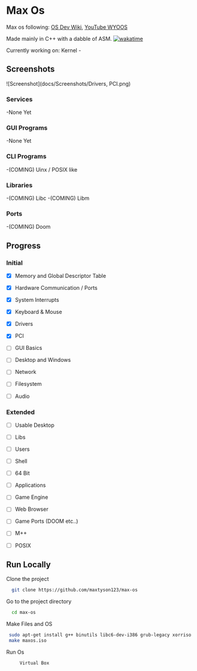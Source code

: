 
# Max Os

Max os following: [OS Dev Wiki](https://wiki.osdev.org/Creating_an_Operating_System), [YouTube WYOOS](https://www.youtube.com/watch?v=1rnA6wpF0o4&list=PLHh55M_Kq4OApWScZyPl5HhgsTJS9MZ6M&ab_channel=WriteyourownOperatingSystem')

Made mainly in C++ with a dabble of ASM. [![wakatime](https://wakatime.com/badge/github/maxtyson123/max-os.svg)](https://wakatime.com/badge/github/maxtyson123/max-os)

Currently working on: Kernel - 
 
## Screenshots
![Screenshot](docs/Screenshots/Drivers, PCI.png)

### Services
-None Yet
### GUI Programs
-None Yet
### CLI Programs
-(COMING) Uinx / POSIX like 
### Libraries
-(COMING) Libc
-(COMING) Libm
### Ports
-(COMING) Doom

## Progress

###  Initial 

- [x] Memory and Global Descriptor Table
- [x] Hardware Communication / Ports
- [x] System Interrupts
- [x] Keyboard & Mouse
- [x] Drivers
- [x] PCI
- [ ] GUI Basics
- [ ] Desktop and Windows
- [ ] Network
- [ ] Filesystem 
- [ ] Audio


###  Extended

- [ ] Usable Desktop
- [ ] Libs
- [ ] Users 
- [ ] Shell
- [ ] 64 Bit
- [ ] Applications
- [ ] Game Engine
- [ ] Web Browser
- [ ] Game Ports (DOOM etc..)
- [ ] M++
- [ ] POSIX


## Run Locally

Clone the project

```bash
  git clone https://github.com/maxtyson123/max-os
```

Go to the project directory

```bash
  cd max-os
```

Make Files and OS

```bash
 sudo apt-get install g++ binutils libc6-dev-i386 grub-legacy xorriso
 make maxos.iso  
```

Run Os 

```bash
     Virtual Box
```


